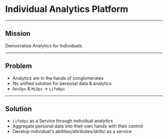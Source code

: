 # Individual Analytics Platform

---

## Mission

Democratize Analytics for Individuals

---

## Problem

- Analytics are in the hands of conglomerates
- No unified solution for personal data & analytics
- `DevOps` & `MLOps` -> `LifeOps`

---

## Solution

- `LifeOps` as a Service through individual analytics
- Aggregate personal data into their own hands with their control
- Develop individual's abilities/attributes/skills/ as a service
